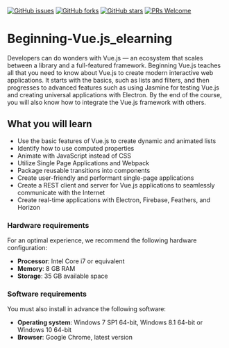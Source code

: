 [![GitHub issues](https://img.shields.io/github/issues/TrainingByPackt/Beginning-Vue.js[elearning].svg)](https://github.com/TrainingByPackt/Beginning-Vue.js[elearning]/issues)
[![GitHub forks](https://img.shields.io/github/forks/TrainingByPackt/Beginning-Vue.js[elearning].svg)](https://github.com/TrainingByPackt/Beginning-Vue.js[elearning]/network)
[![GitHub stars](https://img.shields.io/github/stars/TrainingByPackt/Beginning-Vue.js[elearning].svg)](https://github.com/TrainingByPackt/Beginning-Vue.js[elearning]/stargazers)
[![PRs Welcome](https://img.shields.io/badge/PRs-welcome-brightgreen.svg)](https://github.com/TrainingByPackt/Beginning-Vue.js[elearning]/pulls)



# Beginning-Vue.js_elearning
Developers can do wonders with Vue.js — an ecosystem that scales between a library and a full-featured framework. Beginning Vue.js teaches all that you need to know about Vue.js to create modern interactive web applications.
It starts with the basics, such as lists and filters, and then progresses to advanced features such as using Jasmine for testing Vue.js and creating universal applications with Electron. By the end of the course, you will also know how to integrate the Vue.js framework with others.


## What you will learn
* Use the basic features of Vue.js to create dynamic and animated lists 
* Identify how to use computed properties
* Animate with JavaScript instead of CSS
* Utilize Single Page Applications and Webpack
* Package reusable transitions into components
* Create user-friendly and performant single-page applications
* Create a REST client and server for Vue.js applications to seamlessly communicate with the Internet
* Create real-time applications with Electron, Firebase, Feathers, and Horizon



### Hardware requirements
For an optimal experience, we recommend the following hardware configuration:
* **Processor**: Intel Core i7 or equivalent
* **Memory**: 8 GB RAM
* **Storage**: 35 GB available space



### Software requirements
You must also install in advance the following software:
* **Operating system**: Windows 7 SP1 64-bit, Windows 8.1 64-bit or Windows 10 64-bit
* **Browser**: Google Chrome, latest version
